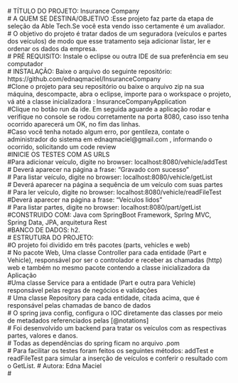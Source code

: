 <p>	
# TÍTULO DO PROJETO: Insurance Company<br/>
#  A QUEM SE DESTINA/OBJETIVO :Esse projeto faz parte da etapa de seleção da Able Tech.Se você esta vendo isso certamente é um avaliador. <br/>
# O objetivo do projeto é tratar dados de um seguradora (veículos e partes dos veículos) de modo que esse tratamento seja adicionar listar, ler e ordenar os dados da empresa. <br/>
# PRÉ REQUISITO: Instale o eclipse ou outra IDE de sua preferência em seu computador<br/>
# INSTALAÇÃO: Baixe o arquivo do seguinte repositório: https://github.com/ednaqmaciel/InsuranceCompany <br/>
#Clone o projeto para seu repositório ou baixe o arquivo zip na sua máquina, descompacte, abra o eclipse, importe para o workspace o projeto, vá até a classe inicializadora : InsuranceCompanyApplication <br/>
#Clique no botão run da ide. Em seguida aguarde a aplicação rodar e verifique no console se rodou corretamente na porta 8080, caso isso tenha ocorrido aparecerá um OK, no fim das linhas. <br/>
#Caso você tenha notado algum erro, por gentileza, contate o administrador do sistema em ednaqmaciel@gmail.com , informando o ocorrido, solicitando um code review <br/>
#INICIE OS TESTES COM AS URLS <br/>
#Para adicionar veículo, digite no browser: localhost:8080/vehicle/addTest <br/>
# Deverá aparecer na página a frase: “Gravado com sucesso”<br/>
# Para listar veículo, digite no browser: localhost:8080/vehicle/getList <br/>
# Deverá aparecer na página a sequência de um veículo com suas partes <br/>
# Para ler veículo, digite no browser: localhost:8080/vehicle/readFileTest <br/>
#Deverá aparecer na página a frase: “Veículos lidos” <br/>
# Para listar partes, digite no browser: localhost:8080/part/getList<br/>
#CONSTRUIDO COM: Java com SpringBoot Framework, SprIng MVC, Spring Data, JPA, arquitetura Rest<br/>
#BANCO DE DADOS: h2. <br/>
# ESTRUTURA DO PROJETO:
  <br/>
#O projeto foi dividido em três pacotes (parts, vehicles e web)<br/>
# No pacote Web, Uma classe Controller para cada entidade (Part e Vehicle), responsável por ser o controlador e receber as chamadas (http) web e  também no mesmo pacote contendo a classe inicializadora da Aplicação <br/>
#Uma classe Service para a entidade (Part e outra para Vehicle) responsável pelas regras de negócios e validações<br/>
# Uma classe Repository para cada entidade, citada acima, que é responsável pelas chamadas de banco de dados<br/>
# O spring java config, configura o IOC diretamente das classes por meio de metadados  referenciados pelas [@notations]<br/>
# Foi desenvolvido um backend para tratar os veículos com as respectivas partes, valores e danos.<br/>
# Todas as dependências do spring ficam no arquivo .pom<br/>
# Para facilitar os testes foram feitos os seguintes métodos: addTest e readFileTest para simular a inserção de veículos e conferir o resultado com o GetList.
# Autora: Edna Maciel<br/>
#<br/>
</p>
